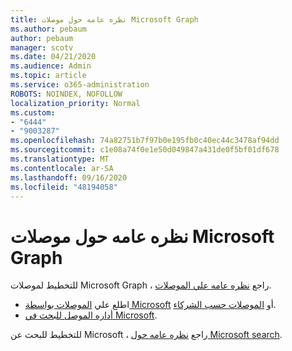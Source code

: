 ```yaml
---
title: نظره عامه حول موصلات Microsoft Graph
ms.author: pebaum
author: pebaum
manager: scotv
ms.date: 04/21/2020
ms.audience: Admin
ms.topic: article
ms.service: o365-administration
ROBOTS: NOINDEX, NOFOLLOW
localization_priority: Normal
ms.custom:
- "6444"
- "9003287"
ms.openlocfilehash: 74a82751b7f97b0e195fb0c40ec44c3478af94dd
ms.sourcegitcommit: c1e08a74f0e1e50d049847a431de0f5bf01df678
ms.translationtype: MT
ms.contentlocale: ar-SA
ms.lasthandoff: 09/16/2020
ms.locfileid: "48194058"
---
```

# <a name="overview-of-microsoft-graph-connectors"></a>نظره عامه حول موصلات Microsoft Graph

للتخطيط لموصلات Microsoft Graph ، راجع  [نظره عامه علي الموصلات](https://docs.microsoft.com/microsoftsearch/connectors-overview).

- اطلع علي [الموصلات بواسطة Microsoft](https://docs.microsoft.com/microsoftsearch/connectors-gallery#Microsoft) أو  [الموصلات حسب الشركاء](https://docs.microsoft.com/microsoftsearch/connectors-gallery#Partners).
- [أداره الموصل للبحث في Microsoft](https://docs.microsoft.com/microsoftsearch/manage-connector).

للتخطيط للبحث عن Microsoft ، راجع  [نظره عامه حول Microsoft search](https://docs.microsoft.com/microsoftsearch/overview-microsoft-search).

